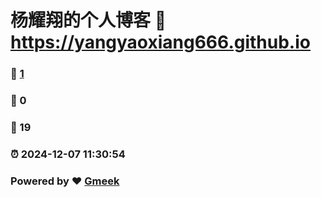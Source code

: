 # 杨耀翔的个人博客 :link: https://yangyaoxiang666.github.io 
### :page_facing_up: [1](https://yangyaoxiang666.github.io/tag.html) 
### :speech_balloon: 0 
### :hibiscus: 19 
### :alarm_clock: 2024-12-07 11:30:54 
### Powered by :heart: [Gmeek](https://github.com/Meekdai/Gmeek)
